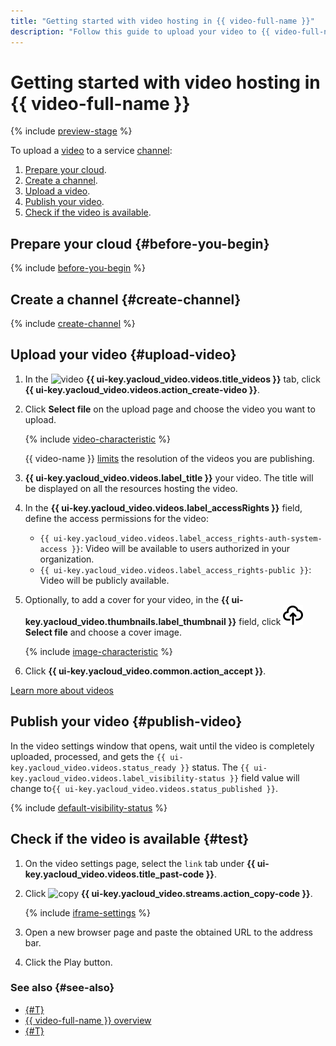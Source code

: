```yaml
---
title: "Getting started with video hosting in {{ video-full-name }}"
description: "Follow this guide to upload your video to {{ video-full-name }} and publish it."
---
```


# Getting started with video hosting in {{ video-full-name }}

{% include [preview-stage](../_includes/video/preview-stage.md) %}

To upload a [video](./concepts/index.md#videos) to a service [channel](./concepts/index.md#channels):
1. [Prepare your cloud](#before-you-begin).
1. [Create a channel](#create-channel).
1. [Upload a video](#upload-video).
1. [Publish your video](#publish-video).
1. [Check if the video is available](#test).

## Prepare your cloud {#before-you-begin}

{% include [before-you-begin](../_includes/video/before-you-begin.md) %}

## Create a channel {#create-channel}

{% include [create-channel](../_includes/video/create-channel.md) %}

## Upload your video {#upload-video}

1. In the ![video](../_assets/console-icons/circle-play.svg) **{{ ui-key.yacloud_video.videos.title_videos }}** tab, click **{{ ui-key.yacloud_video.videos.action_create-video }}**.
1. Click **Select file** on the upload page and choose the video you want to upload.

    {% include [video-characteristic](../_includes/video/video-characteristic-multiple.md) %}

    {{ video-name }} [limits](./concepts/limits.md) the resolution of the videos you are publishing.

1. **{{ ui-key.yacloud_video.videos.label_title }}** your video. The title will be displayed on all the resources hosting the video.
1. In the **{{ ui-key.yacloud_video.videos.label_accessRights }}** field, define the access permissions for the video:

    * `{{ ui-key.yacloud_video.videos.label_access_rights-auth-system-access }}`: Video will be available to users authorized in your organization.
    * `{{ ui-key.yacloud_video.videos.label_access_rights-public }}`: Video will be publicly available.

1. Optionally, to add a cover for your video, in the **{{ ui-key.yacloud_video.thumbnails.label_thumbnail }}** field, click ![upload](../_assets/console-icons/cloud-arrow-up-in.svg) **Select file** and choose a cover image.

    {% include [image-characteristic](../_includes/video/image-characteristic.md) %}

1. Click **{{ ui-key.yacloud_video.common.action_accept }}**.

[Learn more about videos](./concepts/videos.md)

## Publish your video {#publish-video}

In the video settings window that opens, wait until the video is completely uploaded, processed, and gets the `{{ ui-key.yacloud_video.videos.status_ready }}` status. The `{{ ui-key.yacloud_video.videos.label_visibility-status }}` field value will change to`{{ ui-key.yacloud_video.videos.status_published }}`.

{% include [default-visibility-status](../_includes/video/default-visibility-status.md) %}

## Check if the video is available {#test}

1. On the video settings page, select the `link` tab under **{{ ui-key.yacloud_video.videos.title_past-code }}**.
1. Click ![copy](../_assets/console-icons/copy.svg) **{{ ui-key.yacloud_video.streams.action_copy-code }}**.

    {% include [iframe-settings](../_includes/video/iframe-settings.md) %}

1. Open a new browser page and paste the obtained URL to the address bar.
1. Click the Play button.

### See also {#see-also}

* [{#T}](streaming.md)
* [{{ video-full-name }} overview](./concepts/index.md)
* [{#T}](troubleshooting.md)
